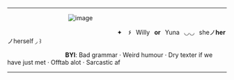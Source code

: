 ***

          ![image](https://github.com/user-attachments/assets/3d804d33-6dd7-45ad-8b72-8c5e4c9d9267)


        
                  ✦ ۶⠀Willy⠀**or**⠀Yuna⠀◡◡⠀sheノ**her**ノherself ◞ ꒱
                      
           **BYI**: Bad grammar ‧ Weird humour ‧ Dry texter if we have just met ‧ Offtab alot ‧ Sarcastic af

***
